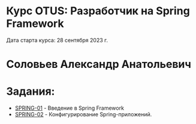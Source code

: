 # Курс OTUS: Разработчик на Spring Framework
Дата старта курса: 28 сентября 2023 г.

# Соловьев Александр Анатольевич

# Задания:
- [SPRING-01](https://github.com/void2ptr/2023-09-otus-spring-Soloviev/tree/main/SPRING-01) - Введение в Spring Framework 
- [SPRING-02](https://github.com/void2ptr/2023-09-otus-spring-Soloviev/tree/main/SPRING-02) - Конфигурирование Spring-приложений.
